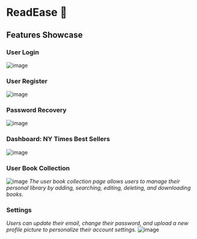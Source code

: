 # ReadEase 📕

## Features Showcase

### User Login
![image](https://github.com/ftaskoski123/ReadEase-Server/assets/93309577/55c22613-21af-42b9-bdfd-27ec5f7f092a)

### User Register
![image](https://github.com/ftaskoski123/ReadEase-Server/assets/93309577/35e3c329-bc1d-4328-8336-14caee345382)

### Password Recovery
![image](https://github.com/ftaskoski123/ReadEase-Server/assets/93309577/059c460c-803e-4a3a-9b2a-876cf7b5bd4d)

### Dashboard: NY Times Best Sellers
![image](https://github.com/ftaskoski123/ReadEase-Server/assets/93309577/452de3d3-aec2-4f93-9f21-fa31f7eea421)

### User Book Collection
![image](https://github.com/ftaskoski123/ReadEase-Server/assets/93309577/890ba636-f966-40d2-84b7-72f96631f67a)
*The user book collection page allows users to manage their personal library by adding, searching, editing, deleting, and downloading books.*

### Settings
*Users can update their email, change their password, and upload a new profile picture to personalize their account settings.*
![image](https://github.com/ftaskoski123/ReadEase-Server/assets/93309577/edc52653-b6ac-44f1-bed8-4a59ab3bfeac)
